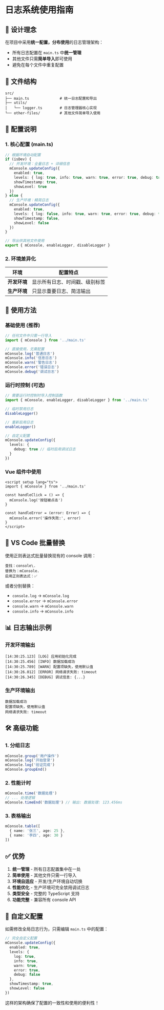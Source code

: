 # 日志系统使用指南

## 🎯 设计理念

在项目中采用**统一配置，分布使用**的日志管理架构：
- 所有日志配置在 `main.ts` 中**统一管理**
- 其他文件只需**简单导入**即可使用
- 避免在每个文件中重复配置

## 📁 文件结构

```
src/
├── main.ts              # 统一日志配置和导出
├── utils/
│   └── logger.ts        # 日志管理器核心实现
└── other-files/         # 其他文件简单导入使用
```

## 🔧 配置说明

### 1. 核心配置 (main.ts)

```typescript
// 根据环境自动配置
if (isDev) {
  // 开发环境：全量日志 + 详细信息
  mConsole.updateConfig({
    enabled: true,
    levels: { log: true, info: true, warn: true, error: true, debug: true },
    showTimestamp: true,
    showLevel: true
  })
} else {
  // 生产环境：精简日志
  mConsole.updateConfig({
    enabled: true,
    levels: { log: false, info: true, warn: true, error: true, debug: false },
    showTimestamp: false,
    showLevel: false
  })
}

// 导出供其他文件使用
export { mConsole, enableLogger, disableLogger }
```

### 2. 环境差异化

| 环境 | 配置特点 |
|------|----------|
| **开发环境** | 显示所有日志、时间戳、级别标签 |
| **生产环境** | 只显示重要日志、简洁输出 |

## 🚀 使用方法

### 基础使用 (推荐)

```typescript
// 任何文件中只需一行导入
import { mConsole } from '../main.ts'

// 直接使用，无需配置
mConsole.log('普通日志')
mConsole.info('信息日志') 
mConsole.warn('警告日志')
mConsole.error('错误日志')
mConsole.debug('调试日志')
```

### 运行时控制 (可选)

```typescript
// 需要运行时控制时导入控制函数
import { mConsole, enableLogger, disableLogger } from '../main.ts'

// 临时禁用日志
disableLogger()

// 重新启用日志
enableLogger()

// 自定义配置
mConsole.updateConfig({
  levels: {
    debug: true // 临时启用调试日志
  }
})
```

### Vue 组件中使用

```vue
<script setup lang="ts">
import { mConsole } from '../main.ts'

const handleClick = () => {
  mConsole.log('按钮被点击')
}

const handleError = (error: Error) => {
  mConsole.error('操作失败:', error)
}
</script>
```

## 🔄 VS Code 批量替换

使用正则表达式批量替换现有的 console 调用：

```
查找：console\.
替换为：mConsole.
启用正则表达式：✅
```

或者分别替换：
- `console.log` → `mConsole.log`
- `console.error` → `mConsole.error`
- `console.warn` → `mConsole.warn`
- `console.info` → `mConsole.info`

## 📊 日志输出示例

### 开发环境输出
```
[14:30:25.123] [LOG] 应用初始化完成
[14:30:25.456] [INFO] 数据加载成功
[14:30:25.789] [WARN] 配置项缺失，使用默认值
[14:30:26.012] [ERROR] 网络请求失败: timeout
[14:30:26.345] [DEBUG] 调试信息: {...}
```

### 生产环境输出
```
数据加载成功
配置项缺失，使用默认值  
网络请求失败: timeout
```

## 🛠️ 高级功能

### 1. 分组日志
```typescript
mConsole.group('用户操作')
mConsole.log('开始登录')
mConsole.log('验证完成')
mConsole.groupEnd()
```

### 2. 性能计时
```typescript
mConsole.time('数据处理')
// ... 处理逻辑
mConsole.timeEnd('数据处理') // 输出: 数据处理: 123.456ms
```

### 3. 表格输出
```typescript
mConsole.table([
  { name: '张三', age: 25 },
  { name: '李四', age: 30 }
])
```

## ✅ 优势

1. **统一管理** - 所有日志配置集中在一处
2. **简单使用** - 其他文件只需一行导入
3. **环境自适应** - 开发/生产环境自动切换
4. **性能优化** - 生产环境可完全禁用调试日志
5. **类型安全** - 完整的 TypeScript 支持
6. **功能完整** - 兼容所有 console API

## 🔧 自定义配置

如需修改全局日志行为，只需编辑 `main.ts` 中的配置：

```typescript
// 完全自定义配置
mConsole.updateConfig({
  enabled: true,
  levels: {
    log: true,
    info: true,
    warn: true,
    error: true,
    debug: false
  },
  showTimestamp: true,
  showLevel: false
})
```

这样的架构确保了配置的一致性和使用的便利性！
